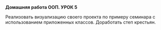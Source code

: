 **Домашняя работа ООП. УРОК 5**

Реализовать визуализацию своего проекта по примеру семинара с использованием приложенных классов. 
Доработать степ крестьян.